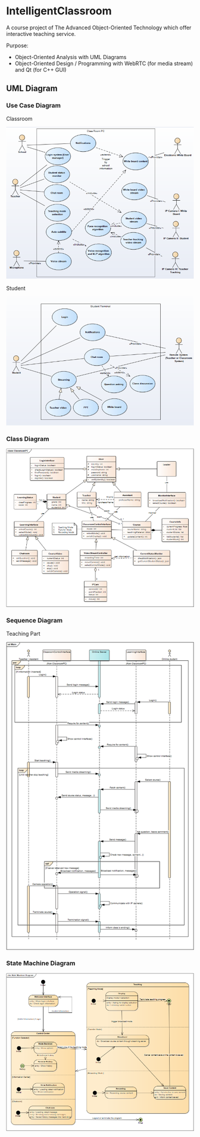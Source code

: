 # IntelligentClassroom

A course project of The Advanced Object-Oriented Technology which offer interactive teaching service.

Purpose:

* Object-Oriented Analysis with UML Diagrams
* Object-Oriented Design / Programming with WebRTC (for media stream) and Qt (for C++ GUI)

## UML Diagram

### Use Case Diagram

Classroom

![Use Case Diagram Class Room](UMLDiagrams/UseCaseDiagram_ClassRoom.png)

Student

![Use Case Diagram Student Terminal](UMLDiagrams/UseCaseDiagram_Student.png)

### Class Diagram

![Class Diagram](UMLDiagrams/ClassDiagram.png)

### Sequence Diagram

Teaching Part

![Sequence Diagram](UMLDiagrams/SequenceDiagram.png)

### State Machine Diagram

![State Machine Diagram](UMLDiagrams/StateMachineDiagram.png)
